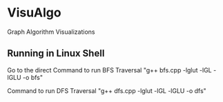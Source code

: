 # VisuAlgo
Graph Algorithm Visualizations

## Running in Linux Shell
Go to the direct
Command to run BFS Traversal
"g++ bfs.cpp -lglut -lGL -lGLU -o bfs"

Command to run DFS Traversal
"g++ dfs.cpp -lglut -lGL -lGLU -o dfs"

